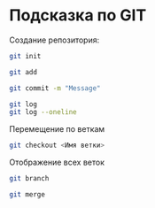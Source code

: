 # Подсказка по GIT

Создание репозитория:
```sh
git init
```
```sh
git add
```
```sh
git commit -m "Message"
```
```sh
git log
git log --oneline
```

Перемещение по веткам
```sh
git checkout <Имя ветки>
```

Отображение всех веток
```sh
git branch
```
```sh
git merge
```
